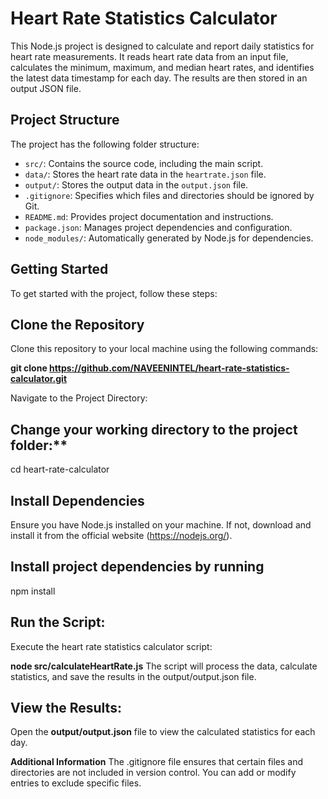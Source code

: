 # Heart Rate Statistics Calculator

This Node.js project is designed to calculate and report daily statistics for heart rate measurements. It reads heart rate data from an input file, calculates the minimum, maximum, and median heart rates, and identifies the latest data timestamp for each day. The results are then stored in an output JSON file.

## Project Structure

The project has the following folder structure:

- `src/`: Contains the source code, including the main script.
- `data/`: Stores the heart rate data in the `heartrate.json` file.
- `output/`: Stores the output data in the `output.json` file.
- `.gitignore`: Specifies which files and directories should be ignored by Git.
- `README.md`: Provides project documentation and instructions.
- `package.json`: Manages project dependencies and configuration.
- `node_modules/`: Automatically generated by Node.js for dependencies.

## Getting Started

To get started with the project, follow these steps:

## Clone the Repository

   Clone this repository to your local machine using the following commands:
   
   **git clone https://github.com/NAVEENINTEL/heart-rate-statistics-calculator.git**
   
Navigate to the Project Directory:

## Change your working directory to the project folder:**
cd heart-rate-calculator

## Install Dependencies

Ensure you have Node.js installed on your machine. If not, download and install it from the official website (https://nodejs.org/).

## Install project dependencies by running
npm install

## Run the Script:

Execute the heart rate statistics calculator script:

**node src/calculateHeartRate.js**
The script will process the data, calculate statistics, and save the results in the output/output.json file.

## View the Results:

Open the **output/output.json** file to view the calculated statistics for each day.

**Additional Information**
The .gitignore file ensures that certain files and directories are not included in version control. You can add or modify entries to exclude specific files.



